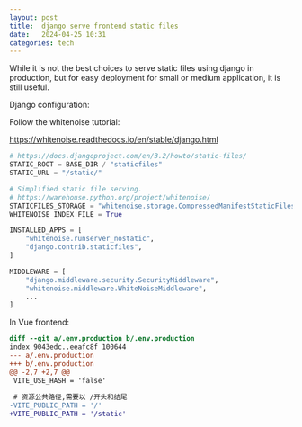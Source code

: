 ```yaml
---
layout: post
title:  django serve frontend static files 
date:   2024-04-25 10:31 
categories: tech 
---
```


While it is not the best choices to serve static files using django in production, but for easy deployment for small or medium application, it is still useful.

Django configuration:

Follow the whitenoise tutorial:

https://whitenoise.readthedocs.io/en/stable/django.html

```py
# https://docs.djangoproject.com/en/3.2/howto/static-files/
STATIC_ROOT = BASE_DIR / "staticfiles"
STATIC_URL = "/static/"

# Simplified static file serving.
# https://warehouse.python.org/project/whitenoise/
STATICFILES_STORAGE = "whitenoise.storage.CompressedManifestStaticFilesStorage"
WHITENOISE_INDEX_FILE = True
```

```python
INSTALLED_APPS = [
    "whitenoise.runserver_nostatic",
    "django.contrib.staticfiles",
]

MIDDLEWARE = [
    "django.middleware.security.SecurityMiddleware",
    "whitenoise.middleware.WhiteNoiseMiddleware",
    ...
]
```

In Vue frontend:

```diff
diff --git a/.env.production b/.env.production
index 9043edc..eeafc8f 100644
--- a/.env.production
+++ b/.env.production
@@ -2,7 +2,7 @@
 VITE_USE_HASH = 'false'
 
 # 资源公共路径,需要以 /开头和结尾
-VITE_PUBLIC_PATH = '/'
+VITE_PUBLIC_PATH = '/static'
```




